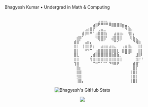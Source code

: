 Bhagyesh Kumar • Undergrad in Math & Computing
```
                              ⠀⠀⠀⠀⠀⠀⠀⠀⠀⠀⠀⠀⠀⠀⠀⠀⠀⠀⠀⠀⠀⠀⠀⠀⠀⠀⠀
                              ⠀⠀⠀⠀⠀⠀⠀⠀⠀⠀⣠⣤⣤⣄⣀⠀⠀⠀⠀⠀⠀⠀⠀⠀⠀⠀⠀
                              ⠀⠀⠀⠀⠀⠀⠀⠀⣴⣿⠟⠛⠛⠛⠿⣿⣿⣿⣿⣶⣤⡀⠀⠀⠀⠀⠀
                              ⠀⠀⠀⠀⠀⣠⣴⣿⡟⠁⢀⣤⣀⠀⠀⠀⠀⠀⠀⠉⠻⣿⣦⠀⠀⠀⠀
                              ⠀⠀⠀⠀⣾⡿⠿⠛⠁⣰⣿⣿⣿⡆⠀⠀⣴⣶⣶⠄⠀⢻⣿⡄⠀⠀⠀
                              ⠀⠀⣾⡿⠁⠀⠀⠀⠀⠻⣿⣿⣿⠃⠀⣼⣿⣿⣿⠀⠀⠀⢿⣷⣄⠀⠀
                              ⠀⣾⣿⠁⠀⣤⣶⡄⠀⠀⠈⠉⠁⠀⠀⠈⠛⠊⠁⠀⠀⠀⠀⠙⢿⣷⠀
                              ⠀⣿⡇⠀⢸⣿⣿⡿⡆⠀⠀⣴⣶⣶⣴⣶⣄⠀⠀⢠⣶⣿⣦⠀⠀⣿⡇
                              ⠀⣿⡇⠀⠀⠛⠙⠉⠀⣰⣿⣿⣿⣿⣿⣿⣿⣇⠀⣿⣿⣿⣿⠀⠀⣿⡇
                              ⠀⣿⣇⠀⠀⠀⠀⢀⣾⣿⣿⣿⣿⣿⣿⣷⣿⣷⡀⠀⠉⠉⠀⠀⣸⣿⠇
                              ⠀⣿⣿⠀⠀⠀⠀⢻⣿⣿⣿⣿⣿⣿⣿⣿⣿⣿⣿⠀⠀⠀⠀⠀⣻⡟⠘
                              ⠀⢹⣿⠀⠀⠀⠀⠀⠉⠛⠉⠁⠉⠁⠙⠻⠿⠟⠀⠀⠀⠀⠀⣾⣿⠁⠀
                              ⠀⠀⣿⡆⠀⠀⠀⠀⠀⠀⠀⠀⠀⠀⠀⠀⠀⠀⠀⠀⠀⠀⠀⣿⡏⠀⠀
                              ⠀⠀⣿⣿⠀⠀⠀⠀⠀⠀⠀⠀⠀⠀⠀⠀⠀⠀⠀⠀⠀⠀⢸⣿⡇⠀⠀
                              ⠀⠀⣻⣿⠀⠀⠀⠀⠀⠀⠀⠀⠀⠀⠀⠀⠀⠀⠀⠀⠀⠀⢸⣿⡇⠀⠀
                              ⠀⠀⢸⣿⡄⠀⠀⠀⠀⠀⠀⠀⠀⠀⠀⠀⠀⠀⠀⠀⠀⠀⢸⣿⡇⠀⠀

```
<p align="center">
  <img src="https://github-readme-stats.vercel.app/api?username=invi-bhagyesh&show_icons=true&theme=radical" alt="Bhagyesh's GitHub Stats" />
</p>
<p align="center">
<img src="https://github.com/invi-bhagyesh/invi-bhagyesh/blob/output/github-contribution-grid-snake.svg" />
</p>

